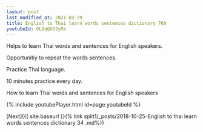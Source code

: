 ```yaml
---
layout: post
last_modified_at: 2021-03-29
title: English to Thai learn words sentences dictionary 769 
youtubeId: OLDqQX53yRk
---
```

 
 
Helps to learn Thai words and sentences for English speakers.

Opportunitiy to repeat the words sentences. 

Practice Thai language. 
 
10 minutes practice every day. 
 
How to learn Thai words and sentences for English speakers 
 
{% include youtubePlayer.html id=page.youtubeId %}
 
 
[Next]({{ site.baseurl }}{% link  split1/_posts/2018-10-25-English to thai learn words sentences dictionary 34 .md%})
 
